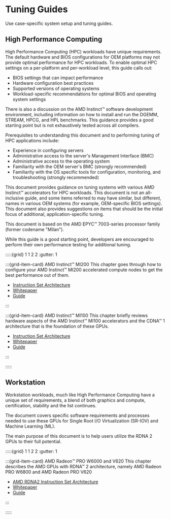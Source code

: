 # Tuning Guides

Use case-specific system setup and tuning guides.

## High Performance Computing

High Performance Computing (HPC) workloads have unique requirements. The default
hardware and BIOS configurations for OEM platforms may not provide optimal
performance for HPC workloads. To enable optimal HPC settings on a per-platform
and per-workload level, this guide calls out:

- BIOS settings that can impact performance
- Hardware configuration best practices
- Supported versions of operating systems
- Workload-specific recommendations for optimal BIOS and operating system
  settings

There is also a discussion on the AMD Instinct™ software development
environment, including information on how to install and run the DGEMM, STREAM,
HPCG, and HPL benchmarks. This guidance provides a good starting point but is
not exhaustively tested across all compilers.

Prerequisites to understanding this document and to performing tuning of HPC
applications include:

- Experience in configuring servers
- Administrative access to the server's Management Interface (BMC)
- Administrative access to the operating system
- Familiarity with the OEM server's BMC (strongly recommended)
- Familiarity with the OS specific tools for configuration, monitoring, and
  troubleshooting (strongly recommended)

This document provides guidance on tuning systems with various AMD Instinct™
accelerators for HPC workloads. This document is not an all-inclusive guide, and
some items referred to may have similar, but different, names in various OEM
systems (for example, OEM-specific BIOS settings). This document also provides
suggestions on items that should be the initial focus of additional,
application-specific tuning.

This document is based on the AMD EPYC™ 7003-series processor family (former
codename "Milan").

While this guide is a good starting point, developers are encouraged to perform
their own performance testing for additional tuning.

:::::{grid} 1 1 2 2
:gutter: 1

:::{grid-item-card} AMD Instinct™ MI200
This chapter goes through how to configure your AMD Instinct™ MI200 accelerated
compute nodes to get the best performance out of them.

- [Instruction Set Architecture](https://www.amd.com/system/files/TechDocs/instinct-mi200-cdna2-instruction-set-architecture.pdf)
- [Whitepaper](https://www.amd.com/system/files/documents/amd-cdna2-white-paper.pdf)
- [Guide](./mi200.md)

:::

:::{grid-item-card} AMD Instinct™ MI100
This chapter briefly reviews hardware aspects of the AMD Instinct™ MI100
accelerators and the CDNA™ 1 architecture that is the foundation of these GPUs.

- [Instruction Set Architecture](https://www.amd.com/system/files/TechDocs/instinct-mi100-cdna1-shader-instruction-set-architecture%C2%A0.pdf)
- [Whitepaper](https://www.amd.com/system/files/documents/amd-cdna-whitepaper.pdf)
- [Guide](./mi100.md)

:::

:::::

## Workstation

Workstation workloads, much like High Performance Computing have a unique set of
requirements, a blend of both graphics and compute, certification, stability and
the list continues.

The document covers specific software requirements and processes needed to use
these GPUs for Single Root I/O Virtualization (SR-IOV) and Machine Learning
(ML).

The main purpose of this document is to help users utilize the RDNA 2 GPUs to
their full potential.

:::::{grid} 1 1 2 2
:gutter: 1

:::{grid-item-card} AMD Radeon™ PRO W6000 and V620
This chapter describes the AMD GPUs with RDNA™ 2 architecture, namely AMD Radeon
PRO W6800 and AMD Radeon PRO V620

- [AMD RDNA2 Instruction Set Architecture](https://www.amd.com/system/files/TechDocs/rdna2-shader-instruction-set-architecture.pdf)
- [Whitepaper](https://www.amd.com/system/files/documents/rdna2-explained-radeon-pro-W6000.pdf)
- [Guide](./w6000_v620.md)

:::

:::::
